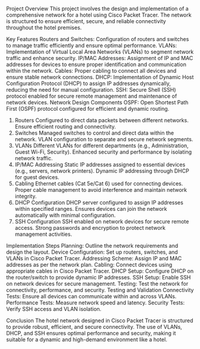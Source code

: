 Project Overview
This project involves the design and implementation of a comprehensive network for a hotel using Cisco Packet Tracer. The network is structured to ensure efficient, secure, and reliable connectivity throughout the hotel premises.

Key Features
Routers and Switches: Configuration of routers and switches to manage traffic efficiently and ensure optimal performance.
VLANs: Implementation of Virtual Local Area Networks (VLANs) to segment network traffic and enhance security.
IP/MAC Addresses: Assignment of IP and MAC addresses for devices to ensure proper identification and communication within the network.
Cables: Proper cabling to connect all devices and ensure stable network connections.
DHCP: Implementation of Dynamic Host Configuration Protocol (DHCP) to assign IP addresses dynamically, reducing the need for manual configuration.
SSH: Secure Shell (SSH) protocol enabled for secure remote management and maintenance of network devices.
Network Design Components
OSPF: Open Shortest Path First (OSPF) protocol configured for efficient and dynamic routing.

1. Routers
Configured to direct data packets between different networks.
Ensure efficient routing and connectivity.
2. Switches
Managed switches to control and direct data within the network.
VLAN configuration to separate and secure network segments.
3. VLANs
Different VLANs for different departments (e.g., Administration, Guest Wi-Fi, Security).
Enhanced security and performance by isolating network traffic.
4. IP/MAC Addressing
Static IP addresses assigned to essential devices (e.g., servers, network printers).
Dynamic IP addressing through DHCP for guest devices.
5. Cabling
Ethernet cables (Cat 5e/Cat 6) used for connecting devices.
Proper cable management to avoid interference and maintain network integrity.
6. DHCP Configuration
DHCP server configured to assign IP addresses within specified ranges.
Ensures devices can join the network automatically with minimal configuration.
7. SSH Configuration
SSH enabled on network devices for secure remote access.
Strong passwords and encryption to protect network management activities.

Implementation Steps
Planning: Outline the network requirements and design the layout.
Device Configuration: Set up routers, switches, and VLANs in Cisco Packet Tracer.
Addressing Scheme: Assign IP and MAC addresses as per the network plan.
Cabling: Connect devices using appropriate cables in Cisco Packet Tracer.
DHCP Setup: Configure DHCP on the router/switch to provide dynamic IP addresses.
SSH Setup: Enable SSH on network devices for secure management.
Testing: Test the network for connectivity, performance, and security.
Testing and Validation
Connectivity Tests: Ensure all devices can communicate within and across VLANs.
Performance Tests: Measure network speed and latency.
Security Tests: Verify SSH access and VLAN isolation.

Conclusion
The hotel network designed in Cisco Packet Tracer is structured to provide robust, efficient, and secure connectivity. The use of VLANs, DHCP, and SSH ensures optimal performance and security, making it suitable for a dynamic and high-demand environment like a hotel.
